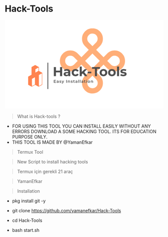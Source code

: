 # Hack-Tools
<img src="hack-tools.png"><br>


> <p>What is Hack-tools ?<br>
- FOR USING THIS TOOL YOU CAN INSTALL EASILY WITHOUT ANY ERRORS DOWNLOAD A SOME HACKING TOOL. ITS FOR EDUCATION PURPOSE ONLY. <br>
- THIS TOOL IS MADE BY @YamanEfkar

> Termux Tool

> New Script to install hacking tools

> Termux için gerekli 21 araç

> YamanEfkar


> <p> Installation <br>

- pkg install git -y

- git clone https://github.com/yamanefkar/Hack-Tools
 
- cd Hack-Tools

- bash start.sh
